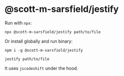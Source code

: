 # @scott-m-sarsfield/jestify

Run with `npx`:
```
npx @scott-m-sarsfield/jestify path/to/file
```

Or install globally and run binary:
```
npm i -g @scott-m-sarsfield/jestify

jestify path/to/file
```

It uses `jscodeshift` under the hood.
